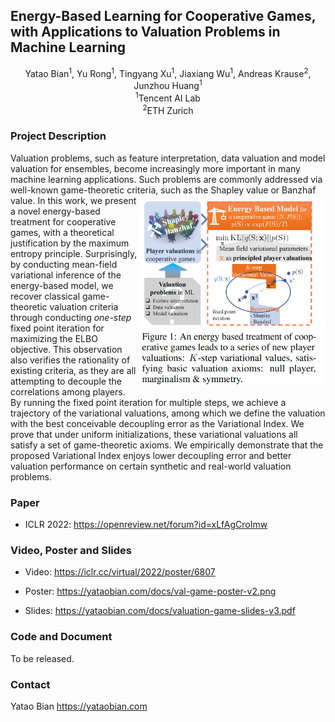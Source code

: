 ## Energy-Based Learning for Cooperative Games, with Applications to Valuation Problems in Machine Learning

<center>
  Yatao Bian<sup>1</sup>, Yu Rong<sup>1</sup>, Tingyang Xu<sup>1</sup>,  Jiaxiang Wu<sup>1</sup>, Andreas Krause<sup>2</sup>, Junzhou Huang<sup>1</sup> <br>
<sup>1</sup>Tencent AI Lab <br>
<sup>2</sup>ETH Zurich <br>
</center>



### Project Description

Valuation problems, such as  feature interpretation, data valuation and model valuation for ensembles, become increasingly more important in many machine learning applications.  Such problems are commonly addressed via  well-known game-theoretic criteria,  such as the Shapley value or Banzhaf value.
<img src="overview.png" alt="Overview of variational values" style="float:right;width:300px;"/>
In this work, we present a novel energy-based treatment for cooperative games, with a theoretical justification by the maximum entropy principle.  Surprisingly, by conducting mean-field variational inference of the energy-based model, we recover classical game-theoretic valuation criteria
through conducting _one-step_ fixed point iteration for maximizing the ELBO objective.  This observation also verifies the rationality of existing criteria, as they are all attempting to decouple the correlations among  players. By running the fixed point iteration for multiple steps, we achieve a trajectory of the variational  valuations,  among which we define the valuation with the best conceivable decoupling error as the Variational Index.  We prove that under uniform initializations,  these variational valuations all satisfy a set of game-theoretic  axioms. We empirically demonstrate that the proposed Variational Index  enjoys lower decoupling error and better valuation performance  on certain synthetic and real-world valuation problems.


### Paper

- ICLR 2022:  <https://openreview.net/forum?id=xLfAgCroImw>


### Video, Poster and Slides

- Video:   <https://iclr.cc/virtual/2022/poster/6807>

- Poster:  <https://yataobian.com/docs/val-game-poster-v2.png>

- Slides:  <https://yataobian.com/docs/valuation-game-slides-v3.pdf>


### Code and Document

To be released.


### Contact

Yatao Bian <https://yataobian.com>
